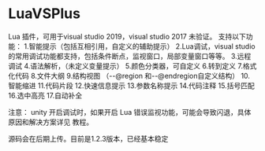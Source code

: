 # LuaVSPlus
Lua 插件，可用于visual studio 2019，visual studio 2017 未验证。
支持以下功能：
1.智能提示（包括互相引用，自定义的辅助提示）
2.Lua调试，visual studio 的常用调试功能都支持，包括条件断点，监视窗口，局部变量窗口等等。
3.远程调试
4.语法解析，（未定义变量提示）
5.颜色分类器，可自定义
6.转到定义
7.格式化代码
8.文件大纲
9.结构视图 （--@region 和--@endregion自定义结构）
10.智能缩进
11.代码片段
12.快速信息提示
13.参数名称提示
14.代码注释
15.括号匹配
16.选中高亮
17.自动补全

注意：
unity 开启调试时，如果开启 Lua 错误监视功能，可能会导致闪退，具体原因和解决方案详见 教程。

源码会在后期上传。目前是1.2.3版本，已经基本稳定

